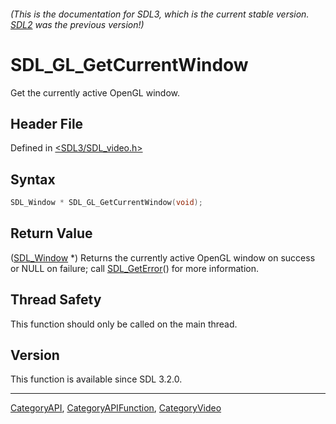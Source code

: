 ###### (This is the documentation for SDL3, which is the current stable version. [SDL2](https://wiki.libsdl.org/SDL2/) was the previous version!)
# SDL_GL_GetCurrentWindow

Get the currently active OpenGL window.

## Header File

Defined in [<SDL3/SDL_video.h>](https://github.com/libsdl-org/SDL/blob/main/include/SDL3/SDL_video.h)

## Syntax

```c
SDL_Window * SDL_GL_GetCurrentWindow(void);
```

## Return Value

([SDL_Window](SDL_Window) *) Returns the currently active OpenGL window on
success or NULL on failure; call [SDL_GetError](SDL_GetError)() for more
information.

## Thread Safety

This function should only be called on the main thread.

## Version

This function is available since SDL 3.2.0.

----
[CategoryAPI](CategoryAPI), [CategoryAPIFunction](CategoryAPIFunction), [CategoryVideo](CategoryVideo)

